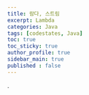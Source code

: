 ```yaml
---
title: 람다, 스트림
excerpt: Lambda
categories: Java
tags: [codestates, Java]
toc: true
toc_sticky: true
author_profile: true
sidebar_main: true
published : false
---
```

.
